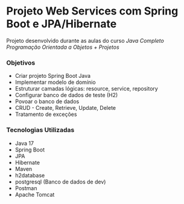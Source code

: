 # Projeto Web Services com Spring Boot e JPA/Hibernate

Projeto desenvolvido durante as aulas do curso *Java Completo Programação Orientada a Objetos + Projetos*

### Objetivos
- Criar projeto Spring Boot Java
- Implementar modelo de domínio
- Estruturar camadas lógicas: resource, service, repository
- Configurar banco de dados de teste (H2)
- Povoar o banco de dados
- CRUD - Create, Retrieve, Update, Delete
- Tratamento de exceções

### Tecnologias Utilizadas
- Java 17
- Spring Boot
- JPA
- Hibernate
- Maven
- h2database 
- postgresql (Banco de dados de dev)
- Postman
- Apache Tomcat

  

